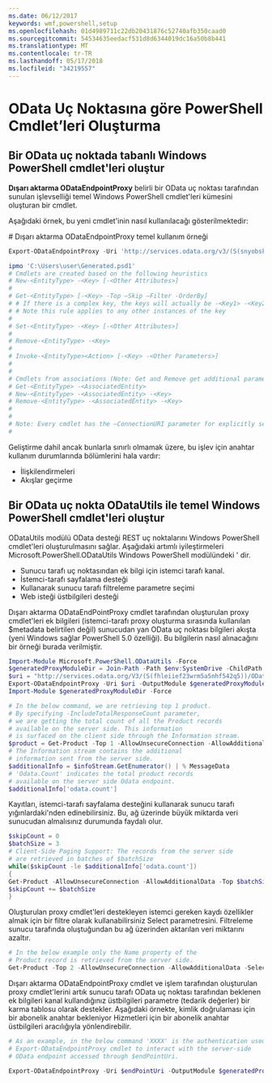 ```yaml
---
ms.date: 06/12/2017
keywords: wmf,powershell,setup
ms.openlocfilehash: 01d4989711c22db20431876c52740afb350caad0
ms.sourcegitcommit: 54534635eedacf531d8d6344019dc16a50b8b441
ms.translationtype: MT
ms.contentlocale: tr-TR
ms.lasthandoff: 05/17/2018
ms.locfileid: "34219557"
---
```

# <a name="generate-powershell-cmdlets-based-on-odata-endpoint"></a>OData Uç Noktasına göre PowerShell Cmdlet’leri Oluşturma
<a name="generate-windows-powershell-cmdlets-based-on-an-odata-endpoint"></a>Bir OData uç noktada tabanlı Windows PowerShell cmdlet'leri oluştur
--------------------------------------------------------------

**Dışarı aktarma ODataEndpointProxy** belirli bir OData uç noktası tarafından sunulan işlevselliği temel Windows PowerShell cmdlet'leri kümesini oluşturan bir cmdlet.

Aşağıdaki örnek, bu yeni cmdlet'inin nasıl kullanılacağı gösterilmektedir:

\# Dışarı aktarma ODataEndpointProxy temel kullanım örneği

```powershell
Export-ODataEndpointProxy -Uri 'http://services.odata.org/v3/(S(snyobsk1hhutkb2yulwldgf1))/odata/odata.svc' -OutputModule C:\Users\user\Generated.psd1

ipmo 'C:\Users\user\Generated.psd1'
# Cmdlets are created based on the following heuristics
# New-<EntityType> -<Key> [-<Other Attributes>]
#
# Get-<EntityType> [-<Key> -Top –Skip –Filter -OrderBy]
# # If there is a complex key, the keys will actually be -<Key1> -<Key2>…
# # Note this rule applies to any other instances of the key
#
# Set-<EntityType> -<Key> [-<Other Attributes>]
#
# Remove-<EntityType> -<Key>
#
# Invoke-<EntityType><Action> [-<Key> -<Other Parameters>]
#
#
# Cmdlets from associations (Note: Get and Remove get additional parameter sets)
# Get-<EntityType> -<AssociatedEntity>
# New-<EntityType> -<AssociatedEntity> -<Key>
# Remove-<EntityType> -<AssociatedEntity> -<Key>
#
#
# Note: Every cmdlet has the –ConnectionURI parameter for explicitly setting the URI of the endpoint. This normally uses the same address that you gave the Export-ODataEndpointProxy cmdlet, but can be overridden in this fashion for the sake of similar endpoints.
#
```

Geliştirme dahil ancak bunlarla sınırlı olmamak üzere, bu işlev için anahtar kullanım durumlarında bölümlerini hala vardır:
-   İlişkilendirmeleri
-   Akışlar geçirme

<a name="generate-windows-powershell-cmdlets-based-on-an-odata-endpoint-with-odatautils"></a>Bir OData uç nokta ODataUtils ile temel Windows PowerShell cmdlet'leri oluştur
------------------------------------------------------------------------------
ODataUtils modülü OData desteği REST uç noktalarını Windows PowerShell cmdlet'leri oluşturulmasını sağlar. Aşağıdaki artımlı iyileştirmeleri Microsoft.PowerShell.ODataUtils Windows PowerShell modülündeki ' dir.
-   Sunucu tarafı uç noktasından ek bilgi için istemci tarafı kanal.
-   İstemci-tarafı sayfalama desteği
-   Kullanarak sunucu tarafı filtreleme parametre seçimi
-   Web isteği üstbilgileri desteği

Dışarı aktarma ODataEndPointProxy cmdlet tarafından oluşturulan proxy cmdlet'leri ek bilgileri (istemci-tarafı proxy oluşturma sırasında kullanılan $metadata belirtilen değil) sunucudan yan OData uç noktası bilgileri akışta (yeni Windows sağlar PowerShell 5.0 özelliği). Bu bilgilerin nasıl alınacağını bir örneği burada verilmiştir.
```powershell
Import-Module Microsoft.PowerShell.ODataUtils -Force
$generatedProxyModuleDir = Join-Path -Path $env:SystemDrive -ChildPath 'ODataDemoProxy'
$uri = "http://services.odata.org/V3/(S(fhleiief23wrm5a5nhf542q5))/OData/OData.svc/"
Export-ODataEndpointProxy -Uri $uri -OutputModule $generatedProxyModuleDir -Force -AllowUnSecureConnection -Verbose -AllowClobber
Import-Module $generatedProxyModuleDir -Force

# In the below command, we are retrieving top 1 product.
# By specifying -IncludeTotalResponseCount parameter,
# we are getting the total count of all the Product records
# available on the server side. This information
# is surfaced on the client side through the Information stream.
$product = Get-Product -Top 1 -AllowUnsecureConnection -AllowAdditionalData -IncludeTotalResponseCount -InformationVariable infoStream
# The Information stream contains the additional
# information sent from the server side.
$additionalInfo = $infoStream.GetEnumerator() | % MessageData
# 'Odata.Count' indicates the total product records
# available on the server side Odata endpoint.
$additionalInfo['odata.count']
```

Kayıtları, istemci-tarafı sayfalama desteğini kullanarak sunucu tarafı yığınlardaki'nden edinebilirsiniz. Bu, ağ üzerinde büyük miktarda veri sunucudan almalısınız durumunda faydalı olur.
```powershell
$skipCount = 0
$batchSize = 3
# Client-Side Paging Support: The records from the server side
# are retrieved in batches of $batchSize
while($skipCount -le $additionalInfo['odata.count'])
{
Get-Product -AllowUnsecureConnection -AllowAdditionalData -Top $batchSize -Skip $skipCount
$skipCount += $batchSize
}
```

Oluşturulan proxy cmdlet'leri destekleyen istemci gereken kaydı özellikler almak için bir filtre olarak kullanabilirsiniz Select parametresini. Filtreleme sunucu tarafında oluştuğundan bu ağ üzerinden aktarılan veri miktarını azaltır.
```powershell
# In the below example only the Name property of the
# Product record is retrieved from the server side.
Get-Product -Top 2 -AllowUnsecureConnection -AllowAdditionalData -Select Name
```

Dışarı aktarma ODataEndpointProxy cmdlet ve işlem tarafından oluşturulan proxy cmdlet'lerini artık sunucu tarafı OData uç noktası tarafından beklenen ek bilgileri kanal kullandığınız üstbilgileri parametre (tedarik değerler) bir karma tablosu olarak destekler. Aşağıdaki örnekte, kimlik doğrulaması için bir abonelik anahtar bekleniyor Hizmetleri için bir abonelik anahtar üstbilgileri aracılığıyla yönlendirebilir.
```powershell
# As an example, in the below command 'XXXX' is the authentication used by the
# Export-ODataEndpointProxy cmdlet to interact with the server-side
# OData endpoint accessed through $endPointUri.

Export-ODataEndpointProxy -Uri $endPointUri -OutputModule $generatedProxyModuleDir -Force -AllowUnSecureConnection -Verbose -Headers @{'subscription-key'='XXXX'}
```

